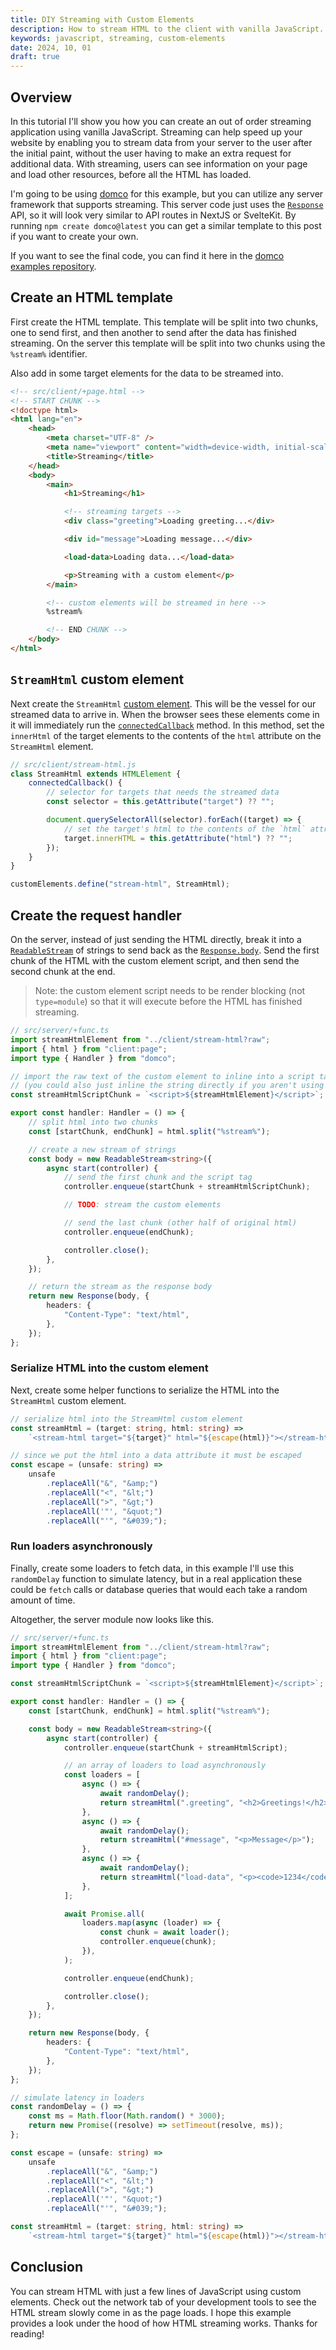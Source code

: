 ```yaml
---
title: DIY Streaming with Custom Elements
description: How to stream HTML to the client with vanilla JavaScript.
keywords: javascript, streaming, custom-elements
date: 2024, 10, 01
draft: true
---
```


<!-- <drab-youtube aria-label="YouTube Tutorial" uid="">
    <iframe data-content loading="lazy"></iframe>
</drab-youtube> -->

## Overview

In this tutorial I'll show you how you can create an out of order streaming application using vanilla JavaScript. Streaming can help speed up your website by enabling you to stream data from your server to the user after the initial paint, without the user having to make an extra request for additional data. With streaming, users can see information on your page and load other resources, before all the HTML has loaded.

I'm going to be using [domco](https://domco.robino.dev) for this example, but you can utilize any server framework that supports streaming. This server code just uses the [`Response`](https://developer.mozilla.org/en-US/docs/Web/API/Response/Response) API, so it will look very similar to API routes in NextJS or SvelteKit. By running `npm create domco@latest` you can get a similar template to this post if you want to create your own.

If you want to see the final code, you can find it here in the [domco examples repository](https://github.com/rossrobino/domco-examples/tree/main/apps/streaming).

## Create an HTML template

First create the HTML template. This template will be split into two chunks, one to send first, and then another to send after the data has finished streaming. On the server this template will be split into two chunks using the `%stream%` identifier.

Also add in some target elements for the data to be streamed into.

```html
<!-- src/client/+page.html -->
<!-- START CHUNK -->
<!doctype html>
<html lang="en">
	<head>
		<meta charset="UTF-8" />
		<meta name="viewport" content="width=device-width, initial-scale=1.0" />
		<title>Streaming</title>
	</head>
	<body>
		<main>
			<h1>Streaming</h1>

			<!-- streaming targets -->
			<div class="greeting">Loading greeting...</div>

			<div id="message">Loading message...</div>

			<load-data>Loading data...</load-data>

			<p>Streaming with a custom element</p>
		</main>

		<!-- custom elements will be streamed in here -->
		%stream%

		<!-- END CHUNK -->
	</body>
</html>
```

## `StreamHtml` custom element

Next create the `StreamHtml` [custom element](https://developer.mozilla.org/en-US/docs/Web/API/Web_components/Using_custom_elements). This will be the vessel for our streamed data to arrive in. When the browser sees these elements come in it will immediately run the [`connectedCallback`](https://developer.mozilla.org/en-US/docs/Web/API/Web_components/Using_custom_elements#custom_element_lifecycle_callbacks) method. In this method, set the `innerHtml` of the target elements to the contents of the `html` attribute on the `StreamHtml` element.

```js
// src/client/stream-html.js
class StreamHtml extends HTMLElement {
	connectedCallback() {
		// selector for targets that needs the streamed data
		const selector = this.getAttribute("target") ?? "";

		document.querySelectorAll(selector).forEach((target) => {
			// set the target's html to the contents of the `html` attribute
			target.innerHTML = this.getAttribute("html") ?? "";
		});
	}
}

customElements.define("stream-html", StreamHtml);
```

## Create the request handler

On the server, instead of just sending the HTML directly, break it into a [`ReadableStream`](https://developer.mozilla.org/en-US/docs/Web/API/ReadableStream) of strings to send back as the [`Response.body`](https://developer.mozilla.org/en-US/docs/Web/API/Response/body). Send the first chunk of the HTML with the custom element script, and then send the second chunk at the end.

> Note: the custom element script needs to be render blocking (not `type=module`) so that it will execute before the HTML has finished streaming.

```ts
// src/server/+func.ts
import streamHtmlElement from "../client/stream-html?raw";
import { html } from "client:page";
import type { Handler } from "domco";

// import the raw text of the custom element to inline into a script tag
// (you could also just inline the string directly if you aren't using Vite)
const streamHtmlScriptChunk = `<script>${streamHtmlElement}</script>`;

export const handler: Handler = () => {
	// split html into two chunks
	const [startChunk, endChunk] = html.split("%stream%");

	// create a new stream of strings
	const body = new ReadableStream<string>({
		async start(controller) {
			// send the first chunk and the script tag
			controller.enqueue(startChunk + streamHtmlScriptChunk);

			// TODO: stream the custom elements

			// send the last chunk (other half of original html)
			controller.enqueue(endChunk);

			controller.close();
		},
	});

	// return the stream as the response body
	return new Response(body, {
		headers: {
			"Content-Type": "text/html",
		},
	});
};
```

### Serialize HTML into the custom element

Next, create some helper functions to serialize the HTML into the `StreamHtml` custom element.

```ts
// serialize html into the StreamHtml custom element
const streamHtml = (target: string, html: string) =>
	`<stream-html target="${target}" html="${escape(html)}"></stream-html>`;

// since we put the html into a data attribute it must be escaped
const escape = (unsafe: string) =>
	unsafe
		.replaceAll("&", "&amp;")
		.replaceAll("<", "&lt;")
		.replaceAll(">", "&gt;")
		.replaceAll('"', "&quot;")
		.replaceAll("'", "&#039;");
```

### Run loaders asynchronously

Finally, create some loaders to fetch data, in this example I'll use this `randomDelay` function to simulate latency, but in a real application these could be `fetch` calls or database queries that would each take a random amount of time.

Altogether, the server module now looks like this.

```ts {15-36,51-55}
// src/server/+func.ts
import streamHtmlElement from "../client/stream-html?raw";
import { html } from "client:page";
import type { Handler } from "domco";

const streamHtmlScriptChunk = `<script>${streamHtmlElement}</script>`;

export const handler: Handler = () => {
	const [startChunk, endChunk] = html.split("%stream%");

	const body = new ReadableStream<string>({
		async start(controller) {
			controller.enqueue(startChunk + streamHtmlScript);

			// an array of loaders to load asynchronously
			const loaders = [
				async () => {
					await randomDelay();
					return streamHtml(".greeting", "<h2>Greetings!</h2>");
				},
				async () => {
					await randomDelay();
					return streamHtml("#message", "<p>Message</p>");
				},
				async () => {
					await randomDelay();
					return streamHtml("load-data", "<p><code>1234</code></p>");
				},
			];

			await Promise.all(
				loaders.map(async (loader) => {
					const chunk = await loader();
					controller.enqueue(chunk);
				}),
			);

			controller.enqueue(endChunk);

			controller.close();
		},
	});

	return new Response(body, {
		headers: {
			"Content-Type": "text/html",
		},
	});
};

// simulate latency in loaders
const randomDelay = () => {
	const ms = Math.floor(Math.random() * 3000);
	return new Promise((resolve) => setTimeout(resolve, ms));
};

const escape = (unsafe: string) =>
	unsafe
		.replaceAll("&", "&amp;")
		.replaceAll("<", "&lt;")
		.replaceAll(">", "&gt;")
		.replaceAll('"', "&quot;")
		.replaceAll("'", "&#039;");

const streamHtml = (target: string, html: string) =>
	`<stream-html target="${target}" html="${escape(html)}"></stream-html>`;
```

## Conclusion

You can stream HTML with just a few lines of JavaScript using custom elements. Check out the network tab of your development tools to see the HTML stream slowly come in as the page loads. I hope this example provides a look under the hood of how HTML streaming works. Thanks for reading!
